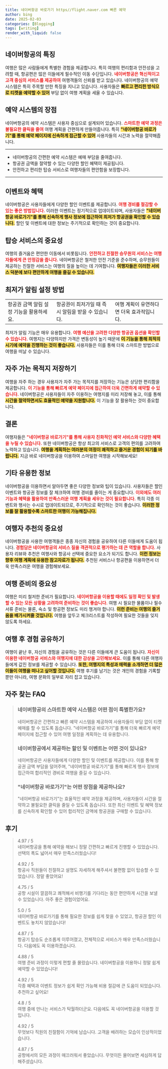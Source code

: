 ```yaml
---
title: 네이버항공 바로가기 https//flight.naver.com 빠른 예약
author: bing
date: 2025-02-03
categories: [Blogging]
tags: [writing]
render_with_liquid: false
---
```



<h2 id="네이버항공의 특징">네이버항공의 특징</h2>

<p>여행은 많은 사람들에게 특별한 경험을 제공합니다. 특히 여행의 편리함과 안전성을 고려할 때, 항공편은 많은 이들에게 필수적인 이동 수단입니다. <b><span style="color: #ee2323;">네이버항공은 혁신적이고 고객 중심의 서비스를 제공하여</span></b> 여행객들의 신뢰를 받고 있습니다. 네이버항공의 예약 시스템은 특히 주목할 만한 특징을 지니고 있습니다. 사용자들은 <b><span style="background-color: #ffe066;">빠르고 편리한 방식으로 티켓을 예약할 수 있어</span></b> 부담 없이 여행 계획을 세울 수 있습니다.</p>

<h2 id="예약 시스템의 장점">예약 시스템의 장점</h2>

<p>네이버항공의 예약 시스템은 사용자 중심으로 설계되어 있습니다. <b><span style="color: #ee2323;">스마트한 예약 과정은 불필요한 클릭을 줄여</span></b> 여행 계획을 간편하게 만들어줍니다. 특히 <b><span style="background-color: #ffe066;">"네이버항공 바로가기"를 통해 예약 페이지에 신속하게 접근할 수 있어</span></b> 사용자들의 시간과 노력을 절약해줍니다.</p>

<hr />

<ul>
    <li>네이버항공의 간편한 예약 시스템은 예매 부담을 줄여줍니다.</li>
    <li>항공권 금액을 절약할 수 있는 다양한 할인 혜택이 제공됩니다.</li>
    <li>안전하고 편리한 탑승 서비스로 여행자들의 편안함을 보장합니다.</li>
</ul>

<hr />

<h2 id="이벤트와 혜택">이벤트와 혜택</h2>

<p>네이버항공은 사용자들에게 다양한 할인 이벤트를 제공합니다. <b><span style="color: #ee2323;">여행 경비를 절감할 수 있는 좋은 방법입니다.</span></b> 이러한 이벤트는 정기적으로 업데이트되며, 사용자들은 <b><span style="background-color: #ffe066;">"네이버항공 바로가기"를 통해 신속하게 행사 정보에 접근하여 최저가 항공권을 확인할 수 있습니다.</span></b> 할인 및 이벤트에 대한 정보는 주기적으로 확인하는 것이 중요합니다.</p>

<h2 id="탑승 서비스의 중요성">탑승 서비스의 중요성</h2>

<p>여행의 즐거움은 편안한 이동에서 비롯됩니다. <b><span style="color: #ee2323;">안전하고 친절한 승무원의 서비스는 여행자들에게 큰 안정감을 줍니다.</span></b> 네이버항공은 철저한 안전 기준을 준수하며, 승무원들이 제공하는 친절한 서비스는 여행의 질을 높이는 데 기여합니다. <b><span style="background-color: #ffe066;">여행자들은 이러한 서비스 덕분에 보다 편안하게 여행을 즐길 수 있습니다.</span></b></p>

<h2 id="최저가 알림 설정 방법">최저가 알림 설정 방법</h2>

<table>
    <tr>
        <td>항공권 금액 알림 설정 기능을 활용하세요.</td>
        <td>항공권이 최저가일 때 즉시 알림을 받을 수 있습니다.</td>
        <td>여행 계획이 유연하다면 더욱 효과적입니다.</td>
    </tr>
</table>

<p>최저가 알림 기능은 매우 유용합니다. <b><span style="color: #ee2323;">여행 예산을 고려한 다양한 항공권 옵션을 확인할 수 있습니다.</span></b> 여행지는 다양하지만 가격은 변동성이 높기 때문에 <b><span style="background-color: #ffe066;">이 기능을 통해 최적의 시기에 예약을 진행하는 것이 좋습니다.</span></b> 사용자들은 이를 통해 더욱 스마트한 방법으로 여행을 떠날 수 있습니다.</p>

<h2 id="자주 가는 목적지 저장하기">자주 가는 목적지 저장하기</h2>

<p>여행을 자주 하는 경우 사용자가 자주 가는 목적지를 저장하는 기능은 상당한 편리함을 제공합니다. <b><span style="color: #ee2323;">이 기능을 통해 빠르게 예약 페이지에 접근하여 더욱 간편하게 예약할 수 있습니다.</span></b> 네이버항공은 사용자들이 자주 이용하는 여행지를 미리 저장해 놓고, 이를 통해 <b><span style="background-color: #ffe066;">시간을 절약하면서도 효율적인 예약을 지원합니다.</span></b> 이 기능을 잘 활용하는 것이 중요합니다.</p>

<h2 id="결론">결론</h2>

<p>여행자들은 <b><span style="color: #ee2323;">"네이버항공 바로가기"를 통해 사용자 친화적인 예약 서비스와 다양한 혜택을 누릴 수 있습니다.</span></b> 또한 네이버항공은 항상 최고의 서비스로 고객의 편의를 고려하여 노력하고 있습니다. <b><span style="background-color: #ffe066;">여행을 계획하는 여러분의 여정이 쾌적하고 즐거운 경험이 되기를 바랍니다.</span></b> 지금 바로 네이버항공을 이용하여 스마일한 여행을 시작해보세요!</p>

<h2 id="기타 유용한 정보">기타 유용한 정보</h2>

<p>네이버항공을 이용하면서 알아두면 좋은 다양한 정보와 팁이 있습니다. 사용자들은 할인 이벤트와 항공권 정보를 잘 체크하여 여행 경비를 줄이는 게 중요합니다. <b><span style="color: #ee2323;">이외에도 여러 기능과 혜택을 활용하여 만족스러운 여행 계획을 세우는 것이 필요합니다.</span></b> 특히 각종 이벤트와 행사는 수시로 업데이트되므로, 주기적으로 확인하는 것이 좋습니다. <b><span style="background-color: #ffe066;">이러한 정보를 잘 활용할수록 스마트한 여행이 가능해집니다.</span></b></p>

<h2 id="여행자 추천의 중요성">여행자 추천의 중요성</h2>

<p>네이버항공을 사용한 여행객들은 종종 자신의 경험을 공유하여 다른 이들에게 도움이 됩니다. <b><span style="color: #ee2323;">경험담은 네이버항공의 서비스 질을 객관적으로 평가하는 데 큰 역할을 합니다.</span></b> 사용자 리뷰와 추천은 여행사와 항공사 선택에 중요한 요소가 되기도 합니다. <b><span style="background-color: #ffe066;">이런 정보는 향후 여행 계획에 유용한 참고자료가 됩니다.</span></b> 추천된 서비스나 항공편을 이용하면서 더욱 만족스러운 여행을 경험해보세요.</p>

<h2 id="여행 준비의 중요성">여행 준비의 중요성</h2>

<p>여행은 미리 철저한 준비가 필요합니다. <b><span style="color: #ee2323;">네이버항공을 이용할 때에도 일정 확인 및 발생할 수 있는 모든 상황을 고려하여 준비하는 것이 좋습니다.</span></b> 여행 시 필요한 물품이나 필수 서류 준비는 물론, 숙소 및 항공편 정보도 미리 챙겨야 합니다. <b><span style="background-color: #ffe066;">이런 준비는 여행의 즐거움을 배가시켜줄 것입니다.</span></b> 여행을 앞두고 체크리스트를 작성하여 필요한 것들을 잊지 않도록 하세요.</p>

<h2 id="여행 후 경험 공유하기">여행 후 경험 공유하기</h2>

<p>여행이 끝난 후, 자신의 경험을 공유하는 것은 다른 이들에게 큰 도움이 됩니다. <b><span style="color: #ee2323;">자신이 이용한 네이버항공 서비스와 여행지에 대한 감상을 고민해보세요.</span></b> 이를 통해 다른 여행자들에게 값진 정보를 제공할 수 있습니다. <b><span style="background-color: #ffe066;">또한, 여행지의 특성과 매력을 소개하면 더 많은 이들이 여행을 떠나고 싶어할 것입니다.</span></b> 여행 후기를 남기는 것은 개인의 경험을 기록할 뿐만 아니라, 여행 문화의 일부로 자리 잡고 있습니다.</p>


<h2 id='자주_찾는_FAQ'>자주 찾는 FAQ</h2>
<div itemscope="" itemtype="https://schema.org/FAQPage"> 
<blockquote> 
<div itemscope="" itemprop="mainEntity" itemtype="https://schema.org/Question"> 
<h3 itemprop="name">네이버항공의 스마트한 예약 시스템은 어떤 점이 특별한가요?</h3> 
<div itemscope="" itemprop="acceptedAnswer" itemtype="https://schema.org/Answer"> 
<span itemprop="text"> 
<p>네이버항공은 간편하고 빠른 예약 시스템을 제공하여 사용자들이 부담 없이 티켓 예매를 할 수 있도록 돕습니다. "네이버항공 바로가기"를 통해 더욱 빠르게 예약 페이지에 접근할 수 있어 여행 일정을 계획하는 데 유용합니다.</p> 
</span> 
</div> 
</div> 

<div itemscope="" itemprop="mainEntity" itemtype="https://schema.org/Question"> 
<h3 itemprop="name">네이버항공에서 제공하는 할인 및 이벤트는 어떤 것이 있나요?</h3> 
<div itemscope="" itemprop="acceptedAnswer" itemtype="https://schema.org/Answer"> 
<span itemprop="text"> 
<p>네이버항공은 사용자들에게 다양한 할인 및 이벤트를 제공합니다. 이를 통해 항공권 금액 부담을 덜어주며, "네이버항공 바로가기"를 통해 빠르게 행사 정보에 접근하여 합리적인 경비로 여행을 즐길 수 있습니다.</p> 
</span> 
</div> 
</div> 

<div itemscope="" itemprop="mainEntity" itemtype="https://schema.org/Question"> 
<h3 itemprop="name">"네이버항공 바로가기"는 어떤 장점을 제공하나요?</h3> 
<div itemscope="" itemprop="acceptedAnswer" itemtype="https://schema.org/Answer"> 
<span itemprop="text"> 
<p>"네이버항공 바로가기"는 효율적인 예약 과정을 제공하며, 사용자들이 시간을 절약하고 불필요한 클릭을 줄일 수 있도록 돕습니다. 또한 최신 이벤트 및 혜택 정보를 신속하게 확인할 수 있어 합리적인 금액에 항공권을 구매할 수 있습니다.</p> 
</span> 
</div> 
</div> 

</blockquote> 
</div>
<h2 id='후기'>후기</h2>
<div itemscope itemtype="https://schema.org/Product">
  <blockquote>
  <div itemprop="review" itemscope itemtype="https://schema.org/Review">
      <div itemprop="reviewRating" itemscope itemtype="https://schema.org/Rating"> <span itemprop="ratingValue">4.97</span> / <span itemprop="bestRating">5</span> </div>
      <span itemprop="reviewBody">네이버항공을 통해 예약을 해보니 정말 간편하고 빠르게 진행할 수 있었습니다. 선택의 폭도 넓어서 매우 만족스러웠습니다!</span>
  </div>
  <br>
  <div itemprop="review" itemscope itemtype="https://schema.org/Review">
      <div itemprop="reviewRating" itemscope itemtype="https://schema.org/Rating"> <span itemprop="ratingValue">4.92</span> / <span itemprop="bestRating">5</span> </div>
      <span itemprop="reviewBody">항공사 직원들이 친절하고 설명도 자세하게 해주셔서 불편함 없이 탑승할 수 있었습니다. 정말 좋았어요!</span>
  </div>
  <br>
  <div itemprop="review" itemscope itemtype="https://schema.org/Review">
      <div itemprop="reviewRating" itemscope itemtype="https://schema.org/Rating"> <span itemprop="ratingValue">4.75</span> / <span itemprop="bestRating">5</span> </div>
      <span itemprop="reviewBody">공항 시설이 깔끔하고 쾌적해서 비행기를 기다리는 동안 편안하게 시간을 보낼 수 있었습니다. 아주 좋은 경험이었어요.</span>
  </div>
  <br>
  <div itemprop="review" itemscope itemtype="https://schema.org/Review">
      <div itemprop="reviewRating" itemscope itemtype="https://schema.org/Rating"> <span itemprop="ratingValue">5.0</span> / <span itemprop="bestRating">5</span> </div>
      <span itemprop="reviewBody">네이버항공 바로가기를 통해 필요한 정보를 쉽게 찾을 수 있었고, 항공권 할인 이벤트도 놓치지 않았습니다!</span>
  </div>
  <br>
  <div itemprop="review" itemscope itemtype="https://schema.org/Review">
      <div itemprop="reviewRating" itemscope itemtype="https://schema.org/Rating"> <span itemprop="ratingValue">4.87</span> / <span itemprop="bestRating">5</span> </div>
      <span itemprop="reviewBody">항공기 탑승도 순조롭게 이루어졌고, 전체적으로 서비스가 매우 만족스러웠습니다. 다음에도 꼭 이용하겠습니다.</span>
  </div>
  <br>
  <div itemprop="review" itemscope itemtype="https://schema.org/Review">
      <div itemprop="reviewRating" itemscope itemtype="https://schema.org/Rating"> <span itemprop="ratingValue">4.88</span> / <span itemprop="bestRating">5</span> </div>
      <span itemprop="reviewBody">여행 준비 과정이 이렇게 편할 줄 몰랐습니다. 네이버항공을 이용하니 정말 쉽게 예약할 수 있었습니다!</span>
  </div>
  <br>
  <div itemprop="review" itemscope itemtype="https://schema.org/Review">
      <div itemprop="reviewRating" itemscope itemtype="https://schema.org/Rating"> <span itemprop="ratingValue">4.92</span> / <span itemprop="bestRating">5</span> </div>
      <span itemprop="reviewBody">각종 혜택과 이벤트 정보가 쉽게 확인 가능해 비용 절감에 큰 도움이 되었습니다. 추천하고 싶어요!</span>
  </div>
  <br>
  <div itemprop="review" itemscope itemtype="https://schema.org/Review">
      <div itemprop="reviewRating" itemscope itemtype="https://schema.org/Rating"> <span itemprop="ratingValue">4.8</span> / <span itemprop="bestRating">5</span> </div>
      <span itemprop="reviewBody">여행 중에 만나는 서비스가 탁월하더군요. 다음에도 꼭 네이버항공을 이용할 것입니다.</span>
  </div>
  <br>
  <div itemprop="review" itemscope itemtype="https://schema.org/Review">
      <div itemprop="reviewRating" itemscope itemtype="https://schema.org/Rating"> <span itemprop="ratingValue">4.92</span> / <span itemprop="bestRating">5</span> </div>
      <span itemprop="reviewBody">무엇보다 직원의 친절함이 기억에 남습니다. 고객을 배려하는 모습이 인상적이었습니다.</span>
  </div>
  <br>
  <div itemprop="review" itemscope itemtype="https://schema.org/Review">
      <div itemprop="reviewRating" itemscope itemtype="https://schema.org/Rating"> <span itemprop="ratingValue">4.87</span> / <span itemprop="bestRating">5</span> </div>
      <span itemprop="reviewBody">공항에서의 모든 과정이 매끄러워서 좋았습니다. 무엇이든 물어보면 세심하게 답해주셨습니다.</span>
  </div>
  </blockquote>
</div>
